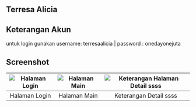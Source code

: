 ## Terresa Alicia
## Keterangan Akun
untuk login gunakan username: terresaalicia | password : onedayonejuta
## Screenshot
| ![Halaman Login](.ss/ss) | ![Halaman Main](./ss/sssss.png) | ![Keterangan Halaman Detail ssss](./screenshotaplikasi//ssss.png)
|:------------------------------------------------------------:|:----------------------------------------------------------------:|:--------------------------------------------------------------------:|
| Halaman Login | Halaman Main | Keterangan Detail ssss |
